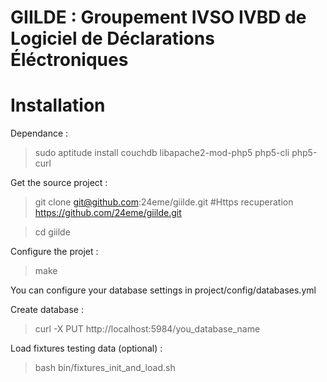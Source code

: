 # GIILDE : Groupement IVSO IVBD de Logiciel de Déclarations Éléctroniques

# Installation

Dependance :

> sudo aptitude install couchdb libapache2-mod-php5 php5-cli php5-curl

Get the source project :

> git clone git@github.com:24eme/giilde.git #Https recuperation https://github.com/24eme/giilde.git

> cd giilde

Configure the projet :

> make

You can configure your database settings in project/config/databases.yml

Create database :

> curl -X PUT http://localhost:5984/you_database_name

Load fixtures testing data (optional) :

> bash bin/fixtures_init_and_load.sh
